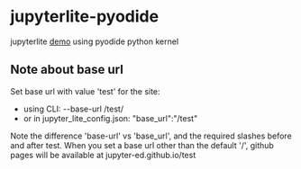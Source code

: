 # jupyterlite-pyodide
jupyterlite [demo](https://jupyter-ed.github.io/jupyterlite-pyodide/lab/index.html) using pyodide python kernel

## Note about base url
Set base url with value 'test' for the site:

- using CLI: --base-url /test/
- or in jupyter_lite_config.json: "base_url":"/test"

Note the difference 'base-url' vs 'base_url', and the required slashes before and after test. When you set a base url other than the default '/', github pages will be available at jupyter-ed.github.io/test



